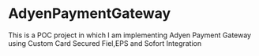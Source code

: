 # AdyenPaymentGateway
This is a POC project in which I am implementing Adyen Payment Gateway using Custom Card Secured Fiel,EPS and Sofort Integration
